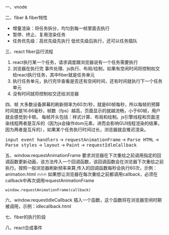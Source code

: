 一、vnode

二、fiber & fiber特性
- 增量渲染：将任务拆分，均匀到每一帧里面去执行
- 暂停、终止、复用渲染任务
- 任务优先级：高优先级先执行 低优先级后执行，还可以任务插队


三、react fiber运行流程
1. react执行某一个任务，请求调度跟浏览器说有一个任务需要执行
2. 浏览器在执行完 事件处理、js执行、布局/绘制，如果有空闲时间将控制权交给react执行任务，其中fiber就是任务单元
3. 执行任务单元，执行完毕查看是否还有空闲时间，还有时间就执行下一个任务单元
4. 没有时间就将控制权交还给浏览器


四、帧
大多数设备屏幕的刷新频率为60次/秒，就是60帧每秒，所以每帧的预算时间就是16.66毫秒，帧数（fps）越高，页面显示的就越流畅，小于60帧，用户就会感觉到卡顿。
每帧开头包括：样式计算、布局和绘制。js引擎线程和页面渲染线程两者是互斥的（因为js会操作dom元素，进而会影响GUI线程渲染的结果，因为两者是互斥的），如果某个任务执行时间过长，浏览器就会推迟渲染。

<kbd>input event handlers</kbd> -> <kbd>requestAnimationFrame</kbd> -> <kbd>Parse HTML</kbd> -> <kbd>Parse styles</kbd> -> <kbd>layout</kbd> -> <kbd>Paint</kbd> -> <kbd>requestIdleCallback</kbd>




五、window.requestAnimationFrame
要求浏览器在下次重绘之前调用指定的回调函数更新动画，该方法传入一个回调函数，该回调函数会在浏览器下次重绘之前执行。按照一般浏览器刷新频率来算,传入的回调函数每秒会执行60次，示例：animation.html
🔥🔥🔥 如果想让浏览器在每次重绘之前都调用callback，必须在callback中再次调用requestAnimationFrame
```
window.requestAnimationFrame(callback)
```


六、window.requestIdleCallback
插入一个函数，这个函数将在浏览器空闲时期被调用，示例：idlecallback.html


七、fiber的执行阶段
<!-- 每次渲染都有两个阶段：Reconciliation（协调阶段）、commit（提交阶段）

Reconciliation：可以认为是Diff阶段，这个阶段可以被终止，这个阶段会找出所有节点变更，例如节点新增、删除、属性变更等等，这些变更react称之为副作用。
commit：将上个阶段计算出来的需要处理的副作用（effects）一次性执行，这个阶段必须被同步执行，不能被打断。 -->


八、react合成事件